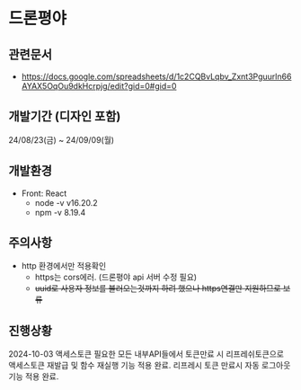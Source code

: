 # 드론평야

## 관련문서
- https://docs.google.com/spreadsheets/d/1c2CQBvLqbv_Zxnt3Pguurln66AYAX5OqOu9dkHcrpjg/edit?gid=0#gid=0

## 개발기간 (디자인 포함)
24/08/23(금) ~ 24/09/09(월)

## 개발환경
- Front: React
    - node -v v16.20.2
    - npm -v 8.19.4

## 주의사항
- http 환경에서만 적용확인
    - https는 cors에러. (드론평야 api 서버 수정 필요)
    - ~~uuid로 사용자 정보를 불러오는것까지 하려 했으나 https연결만 지원하므로 보류~~
 
## 진행상황
2024-10-03
액세스토큰 필요한 모든 내부API들에서 토큰만료 시 리프레쉬토큰으로 액세스토큰 재발급 및 함수 재실행 기능 적용 완료.
리프레시 토큰 만료시 자동 로그아웃 기능 적용 완료.



